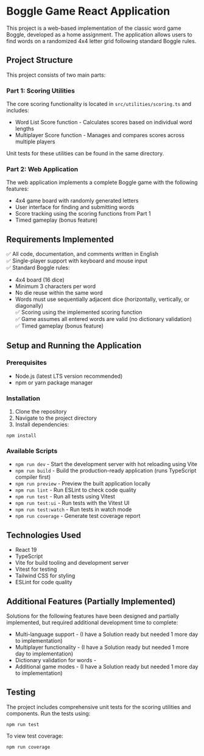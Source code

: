 # Boggle Game React Application

This project is a web-based implementation of the classic word game Boggle, developed as a home assignment. The application allows users to find words on a randomized 4x4 letter grid following standard Boggle rules.

## Project Structure

This project consists of two main parts:

### Part 1: Scoring Utilities

The core scoring functionality is located in `src/utilities/scoring.ts` and includes:

- Word List Score function - Calculates scores based on individual word lengths
- Multiplayer Score function - Manages and compares scores across multiple players

Unit tests for these utilities can be found in the same directory.

### Part 2: Web Application

The web application implements a complete Boggle game with the following features:

- 4x4 game board with randomly generated letters
- User interface for finding and submitting words
- Score tracking using the scoring functions from Part 1
- Timed gameplay (bonus feature)

## Requirements Implemented

✅ All code, documentation, and comments written in English  
✅ Single-player support with keyboard and mouse input  
✅ Standard Boggle rules:

- 4x4 board (16 dice)
- Minimum 3 characters per word
- No die reuse within the same word
- Words must use sequentially adjacent dice (horizontally, vertically, or diagonally)  
  ✅ Scoring using the implemented scoring function  
  ✅ Game assumes all entered words are valid (no dictionary validation)  
  ✅ Timed gameplay (bonus feature)

## Setup and Running the Application

### Prerequisites

- Node.js (latest LTS version recommended)
- npm or yarn package manager

### Installation

1. Clone the repository
2. Navigate to the project directory
3. Install dependencies:

```
npm install
```

### Available Scripts

- `npm run dev` - Start the development server with hot reloading using Vite
- `npm run build` - Build the production-ready application (runs TypeScript compiler first)
- `npm run preview` - Preview the built application locally
- `npm run lint` - Run ESLint to check code quality
- `npm run test` - Run all tests using Vitest
- `npm run test:ui` - Run tests with the Vitest UI
- `npm run test:watch` - Run tests in watch mode
- `npm run coverage` - Generate test coverage report

## Technologies Used

- React 19
- TypeScript
- Vite for build tooling and development server
- Vitest for testing
- Tailwind CSS for styling
- ESLint for code quality

## Additional Features (Partially Implemented)

Solutions for the following features have been designed and partially implemented, but required additional development time to complete:

- Multi-language support - (I have a Solution ready but needed 1 more day to implementation)
- Multiplayer functionality - (I have a Solution ready but needed 1 more day to implementation)
- Dictionary validation for words -
- Additional game modes - (I have a Solution ready but needed 1 more day to implementation)

## Testing

The project includes comprehensive unit tests for the scoring utilities and components. Run the tests using:

```
npm run test
```

To view test coverage:

```
npm run coverage
```
